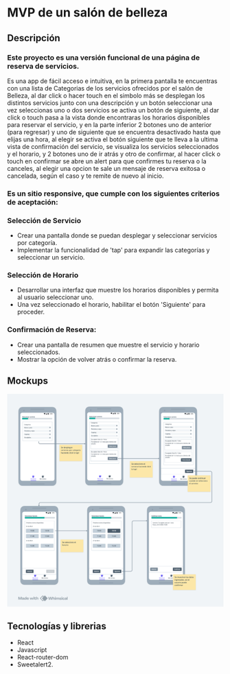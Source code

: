 # MVP de un salón de belleza
## Descripción
### Este proyecto es una versión funcional de una página de reserva de servicios.
 Es una app de fácil acceso e intuitiva, en la primera pantalla te encuentras con una lista de Categorias de los servicios ofrecidos por el salón de Belleza, al dar click o hacer touch en el simbolo más se desplegan los distintos servicios junto con una descripción y un botón seleccionar una vez seleccionas uno o dos servicios se activa un botón de siguiente, al dar click o touch pasa a la vista donde encontraras los horarios disponibles para reservar el servicio, y en la parte inferior 2 botones uno de anterior (para regresar) y uno de siguiente que se encuentra desactivado hasta que elijas una hora, al elegir se activa el botón siguiente que te lleva a la ultima vista de confirmación del servicio, se visualiza los servicios seleccionados y el horario, y 2 botones uno de ir atrás y otro de confirmar, al hacer click o touch en confirmar se abre un alert para que confirmes tu reserva o la canceles, al elegir una opcion te sale un mensaje de reserva exitosa o cancelada, según el caso y te remite de nuevo al inicio. 

### Es un sitio responsive, que cumple con los siguientes criterios de aceptación: 
### **Selección de Servicio**

- Crear una pantalla donde se puedan desplegar y seleccionar servicios por categoría.
- Implementar la funcionalidad de 'tap' para expandir las categorías y seleccionar un servicio.

### **Selección de Horario**

- Desarrollar una interfaz que muestre los horarios disponibles y permita al usuario seleccionar uno.
- Una vez seleccionado el horario, habilitar el botón 'Siguiente' para proceder.

### **Confirmación de Reserva:**

- Crear una pantalla de resumen que muestre el servicio y horario seleccionados.
- Mostrar la opción de volver atrás o confirmar la reserva.

## Mockups
![Mockups.](https://raw.githubusercontent.com/ErikaDUARTEm/mvp-reserva/main/src/img/mockup.png)
## Tecnologías y librerias
* React
* Javascript
* React-router-dom
* Sweetalert2.